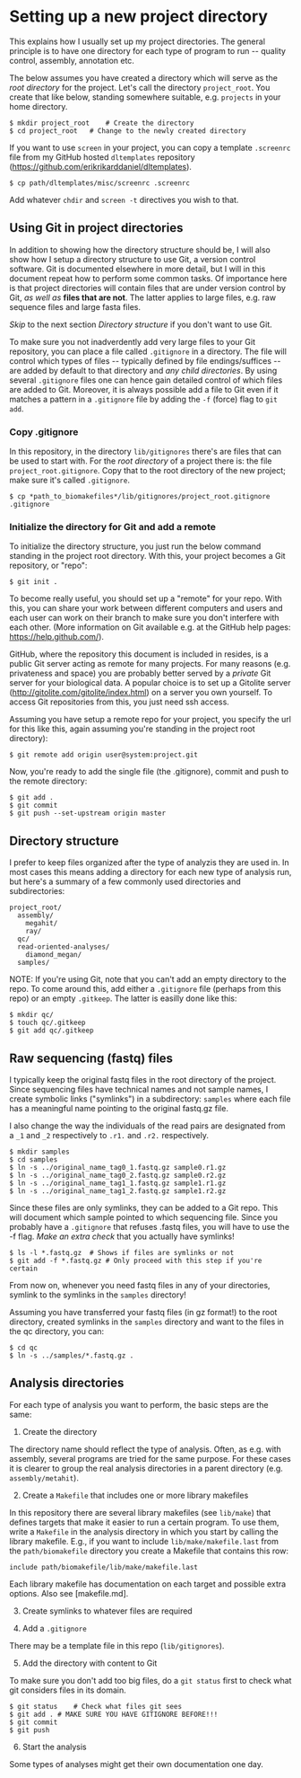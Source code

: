 # Setting up a new project directory

This explains how I usually set up my project directories. The general
principle is to have one directory for each type of program to run -- quality
control, assembly, annotation etc.

The below assumes you have created a directory which will serve as the *root
directory* for the project. Let's call the directory `project_root`. You create
that like below, standing somewhere suitable, e.g. `projects` in your home
directory.

```
$ mkdir project_root	# Create the directory
$ cd project_root	# Change to the newly created directory
```

If you want to use `screen` in your project, you can copy a template `.screenrc`
file from my GitHub hosted `dltemplates` repository
(https://github.com/erikrikarddaniel/dltemplates).

```
$ cp path/dltemplates/misc/screenrc .screenrc
```

Add whatever `chdir` and `screen -t` directives you wish to that.

## Using Git in project directories

In addition to showing how the directory structure should be, I will also show
how I setup a directory structure to use Git, a version control software. Git is
documented elsewhere in more detail, but I will in this document repeat how to
perform some common tasks. Of importance here is that project directories will
contain files that are under version control by Git, *as well as* **files that
are not**. The latter applies to large files, e.g. raw sequence files and large
fasta files. 

*Skip* to the next section *Directory structure* if you don't want to use Git.

To make sure you not inadverdently add very large files to your Git repository,
you can place a file called `.gitignore` in a directory. The file will control
which types of files -- typically defined by file endings/suffices -- are added
by default to that directory and *any child directories*. By using several
`.gitignore` files one can hence gain detailed control of which files are added
to Git. Moreover, it is always possible add a file to Git even if it matches
a pattern in a `.gitignore` file by adding the `-f` (force) flag to `git add`.

### Copy .gitignore

In this repository, in the directory `lib/gitignores` there's are files that can
be used to start with. For the *root directory* of a project there is:
the file `project_root.gitignore`. Copy that to the root
directory of the new project; make sure it's called `.gitignore`.

```
$ cp *path_to_biomakefiles*/lib/gitignores/project_root.gitignore .gitignore
```

### Initialize the directory for Git and add a remote

To initialize the directory structure, you just run the below command standing
in the project root directory. With this, your project becomes a Git repository,
or "repo":

```
$ git init .
```

To become really useful, you should set up a "remote" for your repo. With this,
you can share your work between different computers and users and each user can
work on their branch to make sure you don't interfere with each other. (More
information on Git available e.g. at the GitHub help pages:
https://help.github.com/).

GitHub, where the repository this document is included in resides, is a public
Git server acting as remote for many projects. For many reasons (e.g.
privateness and space) you are probably better served by a *private* Git server
for your biological data. A popular choice is to set up a Gitolite server
(http://gitolite.com/gitolite/index.html) on a server you own yourself. To
access Git repositories from this, you just need ssh access.

Assuming you have setup a remote repo for your project, you specify the url for
this like this, again assuming you're standing in the project root directory):

```
$ git remote add origin user@system:project.git
```

Now, you're ready to add the single file (the .gitignore), commit and push to
the remote directory:

```
$ git add .
$ git commit
$ git push --set-upstream origin master
```

## Directory structure

I prefer to keep files organized after the type of analyzis they are used in. In
most cases this means adding a directory for each new type of analysis run, but
here's a summary of a few commonly used directories and subdirectories:

```
project_root/
  assembly/
    megahit/
    ray/
  qc/
  read-oriented-analyses/
    diamond_megan/
  samples/
```

NOTE: If you're using Git, note that you can't add an empty directory to the
repo. To come around this, add either a `.gitignore` file (perhaps from this
repo) or an empty `.gitkeep`. The latter is easilly done like this:

```
$ mkdir qc/
$ touch qc/.gitkeep
$ git add qc/.gitkeep
```

## Raw sequencing (fastq) files

I typically keep the original fastq files in the root directory of the project.
Since sequencing files have technical names and not sample names, I create
symbolic links ("symlinks") in a subdirectory: `samples` where each file has a
meaningful name pointing to the original fastq.gz file.

I also change the way the individuals of the read pairs are designated from a
`_1` and `_2` respectively to `.r1.` and `.r2.` respectively.

```
$ mkdir samples
$ cd samples
$ ln -s ../original_name_tag0_1.fastq.gz sample0.r1.gz
$ ln -s ../original_name_tag0_2.fastq.gz sample0.r2.gz
$ ln -s ../original_name_tag1_1.fastq.gz sample1.r1.gz
$ ln -s ../original_name_tag1_2.fastq.gz sample1.r2.gz
```

Since these files are only symlinks, they can be added to a Git repo. This will
document which sample pointed to which sequencing file. Since you probably have
a `.gitignore` that refuses .fastq files, you will have to use the -f flag.
*Make an extra check* that you actually have symlinks!

```
$ ls -l *.fastq.gz	# Shows if files are symlinks or not
$ git add -f *.fastq.gz	# Only proceed with this step if you're certain
```

From now on, whenever you need fastq files in any of your directories, symlink to
the symlinks in the `samples` directory!

Assuming you have transferred your fastq files (in gz format!) to the root
directory, created symlinks in the `samples` directory and want to the files in
the qc directory, you can:

```
$ cd qc
$ ln -s ../samples/*.fastq.gz .
```

## Analysis directories

For each type of analysis you want to perform, the basic steps are the same:

1) Create the directory

The directory name should reflect the type of analysis. Often, as e.g. with
assembly, several programs are tried for the same purpose. For these cases it is
clearer to group the real analysis directories in a parent directory (e.g.
`assembly/metahit`).

2) Create a `Makefile` that includes one or more library makefiles

In this repository there are several library makefiles (see `lib/make`) that
defines targets that make it easier to run a certain program. To use them, write
a `Makefile` in the analysis directory in which you start by calling the library
makefile. E.g., if you want to include `lib/make/makefile.last` from the
`path/biomakefile` directory you create a Makefile that contains this row:

```
include path/biomakefile/lib/make/makefile.last
```

Each library makefile has documentation on each target and possible extra
options. Also see [makefile.md].

3) Create symlinks to whatever files are required

4) Add a `.gitignore`

There may be a template file in this repo (`lib/gitignores`).

5) Add the directory with content to Git

To make sure you don't add too big files, do a `git status` first to check what
git considers files in its domain.

```
$ git status	# Check what files git sees
$ git add .	# MAKE SURE YOU HAVE GITIGNORE BEFORE!!!
$ git commit
$ git push
```

6) Start the analysis

Some types of analyses might get their own documentation one day.
